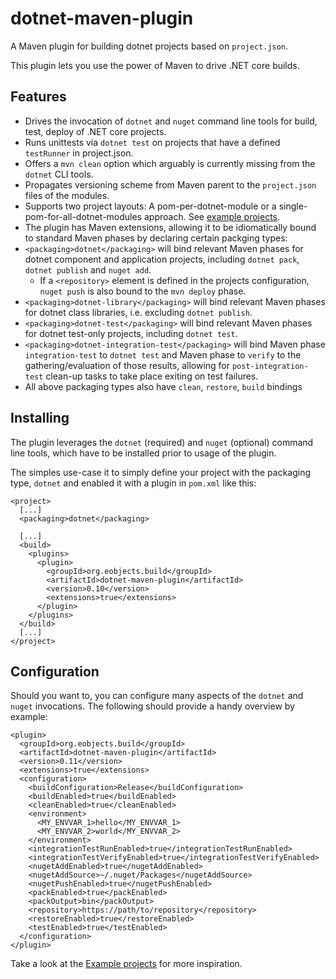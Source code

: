 # dotnet-maven-plugin

A Maven plugin for building dotnet projects based on `project.json`.

This plugin lets you use the power of Maven to drive .NET core builds.

## Features

 * Drives the invocation of `dotnet` and `nuget` command line tools for build, test, deploy of .NET core projects.
 * Runs unittests via `dotnet test` on projects that have a defined `testRunner` in project.json.
 * Offers a `mvn clean` option which arguably is currently missing from the `dotnet` CLI tools.
 * Propagates versioning scheme from Maven parent to the `project.json` files of the modules.
 * Supports two project layouts: A pom-per-dotnet-module or a single-pom-for-all-dotnet-modules approach. See [example projects](example-projects).
 * The plugin has Maven extensions, allowing it to be idiomatically bound to standard Maven phases by declaring certain packging types:
  * `<packaging>dotnet</packaging>` will bind relevant Maven phases for dotnet component and application projects, including `dotnet pack`, `dotnet publish` and `nuget add`.
    * If a `<repository>` element is defined in the projects configuration, `nuget push`  is also bound to the `mvn deploy` phase.
  * `<packaging>dotnet-library</packaging>` will bind relevant Maven phases for dotnet class libraries, i.e. excluding `dotnet publish`.
  * `<packaging>dotnet-test</packaging>` will bind relevant Maven phases for dotnet test-only projects, including  `dotnet test`.
  * `<packaging>dotnet-integration-test</packaging>` will bind Maven phase `integration-test` to `dotnet test` and Maven phase to `verify` to the gathering/evaluation of those results, allowing for `post-integration-test` clean-up tasks to take place exiting on test failures.
  * All above packaging types also have `clean`, `restore`, `build` bindings

## Installing

The plugin leverages the `dotnet` (required) and `nuget` (optional) command line tools, which have to be installed prior to usage of the plugin.

The simples use-case it to simply define your project with the packaging type, `dotnet` and enabled it with a plugin in `pom.xml` like this:

```
<project>
  [...]
  <packaging>dotnet</packaging>

  [...]
  <build>
    <plugins>
      <plugin>
        <groupId>org.eobjects.build</groupId>
        <artifactId>dotnet-maven-plugin</artifactId>
        <version>0.10</version>
        <extensions>true</extensions>
      </plugin>
    </plugins>
  </build>
  [...]
</project>
```

## Configuration

Should you want to, you can configure many aspects of the `dotnet` and `nuget` invocations. The following should provide a handy overview by example:

```
<plugin>
  <groupId>org.eobjects.build</groupId>
  <artifactId>dotnet-maven-plugin</artifactId>
  <version>0.11</version>
  <extensions>true</extensions>
  <configuration>
    <buildConfiguration>Release</buildConfiguration>
    <buildEnabled>true</buildEnabled>
    <cleanEnabled>true</cleanEnabled>
    <environment>
      <MY_ENVVAR_1>hello</MY_ENVVAR_1>
      <MY_ENVVAR_2>world</MY_ENVVAR_2>
    </environment>
    <integrationTestRunEnabled>true</integrationTestRunEnabled>
    <integrationTestVerifyEnabled>true</integrationTestVerifyEnabled>
    <nugetAddEnabled>true</nugetAddEnabled>
    <nugetAddSource>~/.nuget/Packages</nugetAddSource>
    <nugetPushEnabled>true</nugetPushEnabled>
    <packEnabled>true</packEnabled>
    <packOutput>bin</packOutput>
    <repository>https://path/to/repository</repository>
    <restoreEnabled>true</restoreEnabled>
    <testEnabled>true</testEnabled>
  </configuration>
</plugin>
```

Take a look at the [Example projects](example-projects) for more inspiration.
